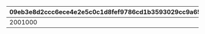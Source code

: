|09eb3e8d2ccc6ece4e2e5c0c1d8fef9786cd1b3593029cc9a65944c3081b1fee|1e0b4b2f8a2a7a4a10eb5ee79869d99c84f67f3517aea27dfad405dcf7f82c81|a2c0e6564063800d7aa3e90b4b78bb8e0cfd763b099d8ec940d19b1e615ee5b8|63f8040f29c4245582afdd3d82f044c2c0105a1e42f308e0084894332706c249|d15087bf0ec9a2699fe971a67767a69015cdcab660dc9099deea258a1b4f505f|1b5e9859653ef842d312f9b13d5324ae2112eccef098e9dcbbf2306e3ace912f|d7917d8d514fd434c033153e5f00a1a08e0a1628203a755047e6f4d5457e545e|52e49ca28eae18342605ec8d583bc30e699714a656d4a6f293af6abe59e84a33|
| --- | --- | --- | --- | --- | --- | --- | --- |
|2001000|balloon_story_2nd_16_skip|common_btn_2_16_skip|2116099|1|2023/02/15 15:00:00|common_label_release_2_16_skip|50|
